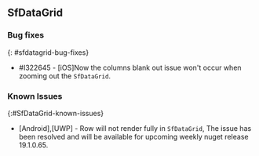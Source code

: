 ## SfDataGrid

### Bug fixes
{: #sfdatagrid-bug-fixes}

* \#I322645 - [iOS]Now the columns blank out issue won't occur when zooming out the `SfDataGrid`.

### Known Issues
{:#SfDataGrid-known-issues}

* [Android],[UWP] - Row will not render fully in `SfDataGrid`, The issue has been resolved and will be available for upcoming weekly nuget release 19.1.0.65.